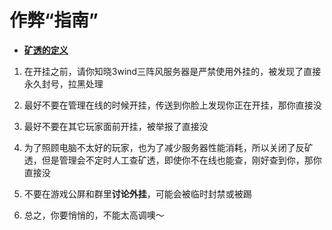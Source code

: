 # 作弊“指南”

- [**矿透的定义**](./xray) 

1. 在开挂之前，请你知晓3wind三阵风服务器是严禁使用外挂的，被发现了直接永久封号，拉黑处理

2. 最好不要在管理在线的时候开挂，传送到你脸上发现你正在开挂，那你直接没

3. 最好不要在其它玩家面前开挂，被举报了直接没

4. 为了照顾电脑不太好的玩家，也为了减少服务器性能消耗，所以关闭了反矿透，但是管理会不定时人工查矿透，即使你不在线也能查，刚好查到你，那你直接没

5. 不要在游戏公屏和群里**讨论外挂**，可能会被临时封禁或被踢

7. 总之，你要悄悄的，不能太高调噢～
